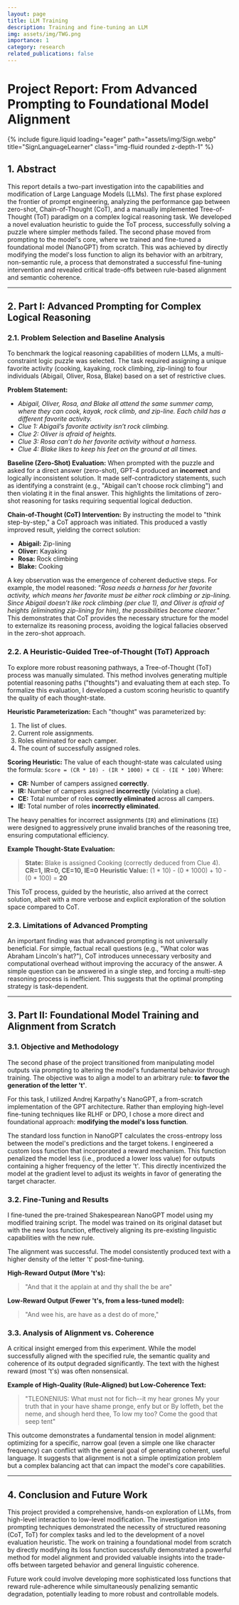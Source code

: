 ```yaml
---
layout: page
title: LLM Training
description: Training and fine-tuning an LLM
img: assets/img/TWG.png
importance: 1
category: research
related_publications: false
---
```


# Project Report: From Advanced Prompting to Foundational Model Alignment

{% include figure.liquid loading="eager" path="assets/img/Sign.webp" title="SignLanguageLearner" class="img-fluid rounded z-depth-1" %}

## 1. Abstract

This report details a two-part investigation into the capabilities and modification of Large Language Models (LLMs). The first phase explored the frontier of prompt engineering, analyzing the performance gap between zero-shot, Chain-of-Thought (CoT), and a manually implemented Tree-of-Thought (ToT) paradigm on a complex logical reasoning task. We developed a novel evaluation heuristic to guide the ToT process, successfully solving a puzzle where simpler methods failed. The second phase moved from prompting to the model's core, where we trained and fine-tuned a foundational model (NanoGPT) from scratch. This was achieved by directly modifying the model's loss function to align its behavior with an arbitrary, non-semantic rule, a process that demonstrated a successful fine-tuning intervention and revealed critical trade-offs between rule-based alignment and semantic coherence.

---

## 2. Part I: Advanced Prompting for Complex Logical Reasoning

### 2.1. Problem Selection and Baseline Analysis

To benchmark the logical reasoning capabilities of modern LLMs, a multi-constraint logic puzzle was selected. The task required assigning a unique favorite activity (cooking, kayaking, rock climbing, zip-lining) to four individuals (Abigail, Oliver, Rosa, Blake) based on a set of restrictive clues.

**Problem Statement:**
* _Abigail, Oliver, Rosa, and Blake all attend the same summer camp, where they can cook, kayak, rock climb, and zip-line. Each child has a different favorite activity._
* _Clue 1: Abigail’s favorite activity isn’t rock climbing._
* _Clue 2: Oliver is afraid of heights._
* _Clue 3: Rosa can’t do her favorite activity without a harness._
* _Clue 4: Blake likes to keep his feet on the ground at all times._

**Baseline (Zero-Shot) Evaluation:**
When prompted with the puzzle and asked for a direct answer (zero-shot), GPT-4 produced an **incorrect** and logically inconsistent solution. It made self-contradictory statements, such as identifying a constraint (e.g., "Abigail can't choose rock climbing") and then violating it in the final answer. This highlights the limitations of zero-shot reasoning for tasks requiring sequential logical deduction.

**Chain-of-Thought (CoT) Intervention:**
By instructing the model to "think step-by-step," a CoT approach was initiated. This produced a vastly improved result, yielding the correct solution:
* **Abigail:** Zip-lining
* **Oliver:** Kayaking
* **Rosa:** Rock climbing
* **Blake:** Cooking

A key observation was the emergence of coherent deductive steps. For example, the model reasoned: _"Rosa needs a harness for her favorite activity, which means her favorite must be either rock climbing or zip-lining. Since Abigail doesn’t like rock climbing (per clue 1), and Oliver is afraid of heights (eliminating zip-lining for him), the possibilities become clearer."_ This demonstrates that CoT provides the necessary structure for the model to externalize its reasoning process, avoiding the logical fallacies observed in the zero-shot approach.

### 2.2. A Heuristic-Guided Tree-of-Thought (ToT) Approach

To explore more robust reasoning pathways, a Tree-of-Thought (ToT) process was manually simulated. This method involves generating multiple potential reasoning paths ("thoughts") and evaluating them at each step. To formalize this evaluation, I developed a custom scoring heuristic to quantify the quality of each thought-state.

**Heuristic Parameterization:**
Each "thought" was parameterized by:
1.  The list of clues.
2.  Current role assignments.
3.  Roles eliminated for each camper.
4.  The count of successfully assigned roles.

**Scoring Heuristic:**
The value of each thought-state was calculated using the formula:
`Score = (CR * 10) - (IR * 1000) + CE - (IE * 100)`
Where:
* **CR:** Number of campers assigned **correctly**.
* **IR:** Number of campers assigned **incorrectly** (violating a clue).
* **CE:** Total number of roles **correctly eliminated** across all campers.
* **IE:** Total number of roles **incorrectly eliminated**.

The heavy penalties for incorrect assignments (`IR`) and eliminations (`IE`) were designed to aggressively prune invalid branches of the reasoning tree, ensuring computational efficiency.

**Example Thought-State Evaluation:**
> **State:** Blake is assigned Cooking (correctly deduced from Clue 4).
> **CR=1, IR=0, CE=10, IE=0**
> **Heuristic Value:** (1 * 10) - (0 * 1000) + 10 - (0 * 100) = **20**

This ToT process, guided by the heuristic, also arrived at the correct solution, albeit with a more verbose and explicit exploration of the solution space compared to CoT.

### 2.3. Limitations of Advanced Prompting

An important finding was that advanced prompting is not universally beneficial. For simple, factual recall questions (e.g., "What color was Abraham Lincoln's hat?"), CoT introduces unnecessary verbosity and computational overhead without improving the accuracy of the answer. A simple question can be answered in a single step, and forcing a multi-step reasoning process is inefficient. This suggests that the optimal prompting strategy is task-dependent.

---

## 3. Part II: Foundational Model Training and Alignment from Scratch

### 3.1. Objective and Methodology

The second phase of the project transitioned from manipulating model outputs via prompting to altering the model's fundamental behavior through training. The objective was to align a model to an arbitrary rule: **to favor the generation of the letter 't'**.

For this task, I utilized Andrej Karpathy's NanoGPT, a from-scratch implementation of the GPT architecture. Rather than employing high-level fine-tuning techniques like RLHF or DPO, I chose a more direct and foundational approach: **modifying the model's loss function**.

The standard loss function in NanoGPT calculates the cross-entropy loss between the model's predictions and the target tokens. I engineered a custom loss function that incorporated a reward mechanism. This function penalized the model less (i.e., produced a lower loss value) for outputs containing a higher frequency of the letter 't'. This directly incentivized the model at the gradient level to adjust its weights in favor of generating the target character.

### 3.2. Fine-Tuning and Results

I fine-tuned the pre-trained Shakespearean NanoGPT model using my modified training script. The model was trained on its original dataset but with the new loss function, effectively aligning its pre-existing linguistic capabilities with the new rule.

The alignment was successful. The model consistently produced text with a higher density of the letter 't' post-fine-tuning.

**High-Reward Output (More 't's):**
> "And that it the applain at and thy shall the be are"

**Low-Reward Output (Fewer 't's, from a less-tuned model):**
> "And wee his, are have as a dest do of more,"

### 3.3. Analysis of Alignment vs. Coherence

A critical insight emerged from this experiment. While the model successfully aligned with the specified rule, the semantic quality and coherence of its output degraded significantly. The text with the highest reward (most 't's) was often nonsensical.

**Example of High-Quality (Rule-Aligned) but Low-Coherence Text:**
> "TLEONENIUS:
> What must not for fich--it my hear grones
> My your truth that in your have shame pronge,
> enfy but or
> By loffeth, bet the neme, and shough herd thee,
> To low my too? Come the good that seep tent"

This outcome demonstrates a fundamental tension in model alignment: optimizing for a specific, narrow goal (even a simple one like character frequency) can conflict with the general goal of generating coherent, useful language. It suggests that alignment is not a simple optimization problem but a complex balancing act that can impact the model's core capabilities.

---

## 4. Conclusion and Future Work

This project provided a comprehensive, hands-on exploration of LLMs, from high-level interaction to low-level modification. The investigation into prompting techniques demonstrated the necessity of structured reasoning (CoT, ToT) for complex tasks and led to the development of a novel evaluation heuristic. The work on training a foundational model from scratch by directly modifying its loss function successfully demonstrated a powerful method for model alignment and provided valuable insights into the trade-offs between targeted behavior and general linguistic coherence.

Future work could involve developing more sophisticated loss functions that reward rule-adherence while simultaneously penalizing semantic degradation, potentially leading to more robust and controllable models.